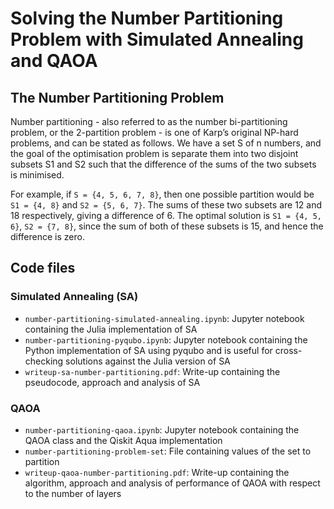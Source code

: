 # Solving the Number Partitioning Problem with Simulated Annealing and QAOA

## The Number Partitioning Problem

Number partitioning - also referred to as the number bi-partitioning problem, or the 2-partition problem - is one of Karp’s original NP-hard problems, and can be stated as follows. We have a set S of n numbers, and the goal of the optimisation problem is separate them into two disjoint subsets S1 and S2 such that the difference of the sums of the
two subsets is minimised. 

For example, if ```S = {4, 5, 6, 7, 8}```, then one possible partition would be ```S1 = {4, 8}``` and ```S2 = {5, 6, 7}```. The sums of
these two subsets are 12 and 18 respectively, giving a difference of 6. The optimal solution is ```S1 = {4, 5, 6}```, ```S2 = {7, 8}```,
since the sum of both of these subsets is 15, and hence the difference is zero.

## Code files
### Simulated Annealing (SA)
* ```number-partitioning-simulated-annealing.ipynb```: Jupyter notebook containing the Julia implementation of SA
* ```number-partitioning-pyqubo.ipynb```: Jupyter notebook containing the Python implementation of SA using pyqubo and is useful for cross-checking solutions against the Julia version of SA
* ```writeup-sa-number-partitioning.pdf```: Write-up containing the pseudocode, approach and analysis of SA

### QAOA
* ```number-partitioning-qaoa.ipynb```: Jupyter notebook containing the QAOA class and the Qiskit Aqua implementation 
* ```number-partitioning-problem-set```: File containing values of the set to partition
* ```writeup-qaoa-number-partitioning.pdf```: Write-up containing the algorithm, approach and analysis of performance of QAOA with respect to the number of layers
